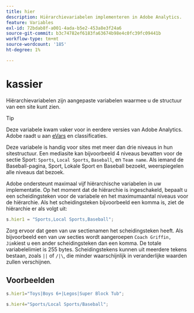 ```yaml
---
title: hier
description: Hiërarchievariabelen implementeren in Adobe Analytics.
feature: Variables
exl-id: 72bdab8f-a001-4ada-b5e2-453a8e3f24a6
source-git-commit: b3c74782ef6183fa63674b98e4c0fc39fc09441b
workflow-type: tm+mt
source-wordcount: '185'
ht-degree: 1%

---
```


# kassier

Hiërarchievariabelen zijn aangepaste variabelen waarmee u de structuur van een site kunt zien.

>[!TIP]
>
>Deze variabele kwam vaker voor in eerdere versies van Adobe Analytics. Adobe raadt u aan [eVars](evar.md) en classificaties.

Deze variabele is handig voor sites met meer dan drie niveaus in hun sitestructuur. Een mediasite kan bijvoorbeeld 4 niveaus bevatten voor de sectie Sport: `Sports`, `Local Sports`, `Baseball`, en `Team name`. Als iemand de Baseball-pagina, Sport, Lokale Sport en Baseball bezoekt, weerspiegelen alle niveaus dat bezoek.

Adobe ondersteunt maximaal vijf hiërarchische variabelen in uw implementatie. Op het moment dat de hiërarchie is ingeschakeld, bepaalt u een scheidingsteken voor de variabele en het maximumaantal niveaus voor de hiërarchie. Als het scheidingsteken bijvoorbeeld een komma is, ziet de hiërarchie er als volgt uit:

```js
s.hier1 = "Sports,Local Sports,Baseball";
```

Zorg ervoor dat geen van uw sectienamen het scheidingsteken heeft. Als bijvoorbeeld een van uw secties wordt aangeroepen `Coach Griffin, Jim`kiest u een ander scheidingsteken dan een komma. De totale variabelelimiet is 255 bytes. Scheidingstekens kunnen uit meerdere tekens bestaan, zoals `||` of `/|\`, die minder waarschijnlijk in veranderlijke waarden zullen verschijnen.

## Voorbeelden

```js
s.hier1="Toys|Boys 6+|Legos|Super Block Tub";
```

```js
s.hier4="Sports/Local Sports/Baseball";
```
